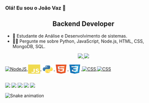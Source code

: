 ### Olá! Eu sou o João Vaz 👋
<h2 align="center" alt="CSS" height="30" width="40"> Backend Developer </h2>







- 🌱 Estudante de Análise e Desenvolvimento de sistemas.
- 👨‍💻 Pergunte me sobre Python, JavaScript, Node.js, HTML, CSS, MongoDB, SQL.

<div align="center">
  <a href="https://github.com/jv-vazz">
  <img height="180em" src="https://github-readme-stats.vercel.app/api?username=jv-vazz&show_icons=true&theme=dark&include_all_commits=true&count_private=true"/>
  <img height="180em" src="https://github-readme-stats.vercel.app/api/top-langs/?username=jv-vazz&layout=compact&langs_count=7&theme=dark"/>
</div>

<div style="display: inline_block"><br>
  <img align="center" alt="NodeJS" height="30" width="40" src="https://cdn.jsdelivr.net/gh/devicons/devicon/icons/nodejs/nodejs-original.svg" />
  <img align="center" alt="Js" height="30" width="40" src="https://raw.githubusercontent.com/devicons/devicon/master/icons/javascript/javascript-plain.svg">
  <img align="center" alt="Python" height="30" width="40" src="https://raw.githubusercontent.com/devicons/devicon/master/icons/python/python-original.svg">
  <img align="center" alt="HTML" height="30" width="40" src="https://raw.githubusercontent.com/devicons/devicon/master/icons/html5/html5-original.svg">
  <img align="center" alt="CSS" height="30" width="40" src="https://raw.githubusercontent.com/devicons/devicon/master/icons/css3/css3-original.svg">
  <img align="center" alt="CSS" height="30" width="40" src="https://cdn.jsdelivr.net/gh/devicons/devicon/icons/mysql/mysql-original.svg" />
  <img align="center" alt="CSS" height="30" width="40" src="https://cdn.jsdelivr.net/gh/devicons/devicon/icons/express/express-original.svg" />



</div>

  ##

<div> 
  <a href="https://www.instagram.com/jv_vazz/" target="_blank"><img src="https://img.shields.io/badge/-Instagram-%23E4405F?style=for-the-badge&logo=instagram&logoColor=white" target="_blank"></a>
 	<a href="https://www.twitch.tv/fiaryy" target="_blank"><img src="https://img.shields.io/badge/Twitch-9146FF?style=for-the-badge&logo=twitch&logoColor=white" target="_blank"></a>
 <a href="https://discord.gg/nBPUjFER" target="_blank"><img src="https://img.shields.io/badge/Discord-7289DA?style=for-the-badge&logo=discord&logoColor=white" target="_blank"></a> 
  <a href = "mailto:jvav2004@hotmail.com"><img src="https://img.shields.io/badge/-Gmail-%23333?style=for-the-badge&logo=gmail&logoColor=white" target="_blank"></a>
  <a href="https://www.linkedin.com/in/joão-victor-amorim-vaz-06b11b247/" target="_blank"><img src="https://img.shields.io/badge/-LinkedIn-%230077B5?style=for-the-badge&logo=linkedin&logoColor=white" target="_blank"></a> 
  
  ![Snake animation](https://github.com/jv-vazz/jv-vazz/blob/output/github-contribution-grid-snake.svg)
